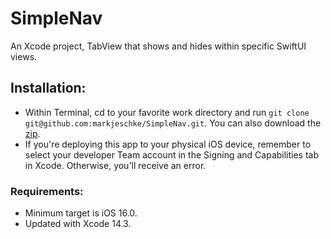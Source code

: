# SimpleNav
An Xcode project, TabView that shows and hides within specific SwiftUI views.

## Installation:
* Within Terminal, cd to your favorite work directory and run `git clone git@github.com:markjeschke/SimpleNav.git`. You can also download the [zip](https://github.com/markjeschke/SimpleNav/archive/refs/heads/main.zip).
* If you're deploying this app to your physical iOS device, remember to select your developer Team account in the Signing and Capabilities tab in Xcode. Otherwise, you'll receive an error.

### Requirements:
* Minimum target is iOS 16.0. 
* Updated with Xcode 14.3.

